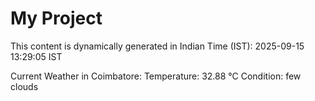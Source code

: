 # My Project

This content is dynamically generated in Indian Time (IST): 2025-09-15 13:29:05 IST


Current Weather in Coimbatore:
Temperature: 32.88 °C
Condition: few clouds
